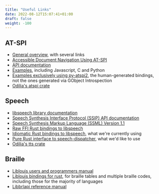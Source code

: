 ```yaml
---
title: "Useful Links"
date: 2022-08-12T15:07:41+01:00
draft: false
weight: -100
---
```


## AT-SPI

* [General overview](https://www.freedesktop.org/wiki/Accessibility/AT-SPI2/), with several links
* [Accessible Document Navigation Using AT-SPI](https://accessibility.linuxfoundation.org/a11yspecs/atspi/adoc/ADOC_ATSPI.html#rendering)
* [API documentation](https://www.manpagez.com/html/libatspi/libatspi-2.10.1/ch01.php)
* [Examples](https://github.com/infapi00/at-spi2-examples), including Javascript, C and Python
* [Examples exclusively using py-atspi2](https://www.freedesktop.org/wiki/Accessibility/PyAtSpi2Example/), the human-generated bindings, not the ones generated via GObject Introspection
* [Odilia's atspi crate](https://github.com/odilia-app/odilia/tree/main/atspi)

## Speech

* [libspeech library documentation](http://htmlpreview.github.io/?https://github.com/brailcom/speechd/blob/master/doc/speech-dispatcher.html)
* [Speech Synthesis Interface Protocol (SSIP) API documentation](http://htmlpreview.github.io/?https://github.com/brailcom/speechd/blob/master/doc/ssip.html)
* [Speech Synthesis Markup Language (SSML) Version 1.1](https://www.w3.org/TR/speech-synthesis/)
* [Raw FFI Rust bindings to libspeech](https://crates.io/crates/speech-dispatcher-sys)
* [Idiomatic Rust bindings to libspeech](https://crates.io/crates/speech-dispatcher), what we're currently using
* [Pure Rust interface to speech-dispatcher](https://crates.io/crates/ssip-client), what we'd like to use
* [Odilia's tts crate](https://github.com/odilia-app/odilia/tree/main/tts)

## Braille

* [Liblouis users and programmers manual](http://liblouis.org/documentation/liblouis.html)
* [Liblouis bindings for rust](https://github.com/whentze/liblouis-rust), for braille tables and multiple braille codes, including those for the majority of languages
* [Libbrlapi reference manual](https://brltty.app/doc/Manual-BrlAPI/English/BrlAPI.html)
